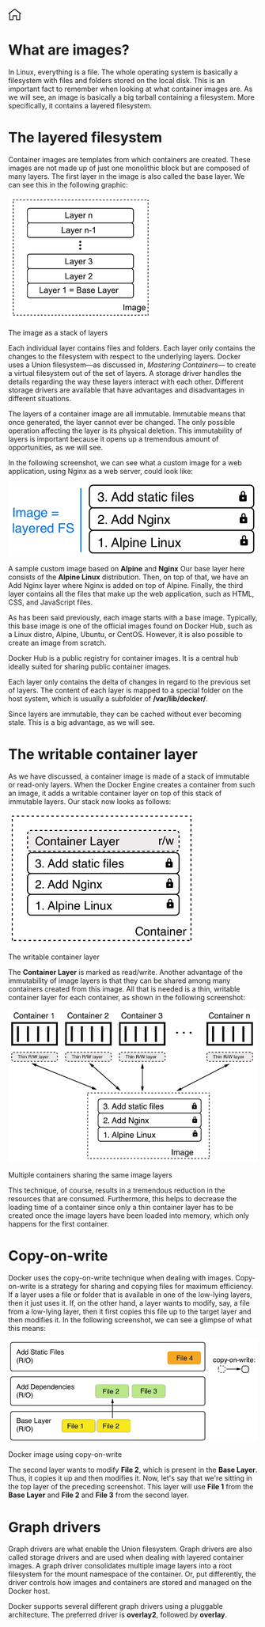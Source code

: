 [![Home](../../img/home.png)](../M-02/README.md)

# What are images?
In Linux, everything is a file. The whole operating system is basically a filesystem with files and folders stored on the local disk. This is an important fact to remember when looking at what container images are. As we will see, an image is basically a big tarball containing a filesystem. More specifically, it contains a layered filesystem.

# The layered filesystem
Container images are templates from which containers are created. These images are not made up of just one monolithic block but are composed of many layers. The first layer in the image is also called the base layer. We can see this in the following graphic:

![wai](../../img/M-02/l2-wai-p1.png)

The image as a stack of layers

Each individual layer contains files and folders. Each layer only contains the changes to the filesystem with respect to the underlying layers. Docker uses a Union filesystem—as discussed in, *Mastering Containers*— to create a virtual filesystem out of the set of layers. A storage driver handles the details regarding the way these layers interact with each other. Different storage drivers are available that have advantages and disadvantages in different situations.

The layers of a container image are all immutable. Immutable means that once generated, the layer cannot ever be changed. The only possible operation affecting the layer is its physical deletion. This immutability of layers is important because it opens up a tremendous amount of opportunities, as we will see.

In the following screenshot, we can see what a custom image for a web application, using Nginx as a web server, could look like:

![wai](../../img/M-02/l2-wai-p2.png)

A sample custom image based on **Alpine** and **Nginx**
Our base layer here consists of the **Alpine Linux** distribution. Then, on top of that, we have an Add Nginx layer where Nginx is added on top of Alpine. Finally, the third layer contains all the files that make up the web application, such as HTML, CSS, and JavaScript files.

As has been said previously, each image starts with a base image. Typically, this base image is one of the official images found on Docker Hub, such as a Linux distro, Alpine, Ubuntu, or CentOS. However, it is also possible to create an image from scratch.

Docker Hub is a public registry for container images. It is a central hub ideally suited for sharing public container images.
 
Each layer only contains the delta of changes in regard to the previous set of layers. The content of each layer is mapped to a special folder on the host system, which is usually a subfolder of **/var/lib/docker/**.

Since layers are immutable, they can be cached without ever becoming stale. This is a big advantage, as we will see.

# The writable container layer
As we have discussed, a container image is made of a stack of immutable or read-only layers. When the Docker Engine creates a container from such an image, it adds a writable container layer on top of this stack of immutable layers. Our stack now looks as follows:


![wai](../../img/M-02/l2-wai-p3.png)

The writable container layer

The **Container Layer** is marked as read/write. Another advantage of the immutability of image layers is that they can be shared among many containers created from this image. All that is needed is a thin, writable container layer for each container, as shown in the following screenshot:

![wai](../../img/M-02/l2-wai-p4.png)

Multiple containers sharing the same image layers

This technique, of course, results in a tremendous reduction in the resources that are consumed. Furthermore, this helps to decrease the loading time of a container since only a thin container layer has to be created once the image layers have been loaded into memory, which only happens for the first container.

# Copy-on-write

Docker uses the copy-on-write technique when dealing with images. Copy-on-write is a strategy for sharing and copying files for maximum efficiency. If a layer uses a file or folder that is available in one of the low-lying layers, then it just uses it. If, on the other hand, a layer wants to modify, say, a file from a low-lying layer, then it first copies this file up to the target layer and then modifies it. In the following screenshot, we can see a glimpse of what this means:

![wai](../../img/M-02/l2-wai-p5.png)

Docker image using copy-on-write

The second layer wants to modify **File 2**, which is present in the **Base Layer**. Thus, it copies it up and then modifies it. Now, let's say that we're sitting in the top layer of the preceding screenshot. This layer will use **File 1** from the **Base Layer** and **File 2** and **File 3** from the second layer.

# Graph drivers
Graph drivers are what enable the Union filesystem. Graph drivers are also called storage drivers and are used when dealing with layered container images. A graph driver consolidates multiple image layers into a root filesystem for the mount namespace of the container. Or, put differently, the driver controls how images and containers are stored and managed on the Docker host.

Docker supports several different graph drivers using a pluggable architecture. The preferred driver is **overlay2**, followed by **overlay**.